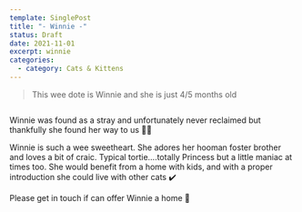 ```yaml
---
template: SinglePost
title: "- Winnie -"
status: Draft
date: 2021-11-01
excerpt: winnie
categories:
  - category: Cats & Kittens
---
```

> This wee dote is Winnie and she is just 4/5 months old 

![]()

Winnie was found as a stray and unfortunately never reclaimed but thankfully she found her way to us 🙏🏻

Winnie is such a wee sweetheart. She adores her hooman foster brother and loves a bit of craic. Typical tortie….totally Princess but a little maniac at times too. She would benefit from a home with kids, and with a proper introduction she could live with other cats ✔️

Please get in touch if can offer Winnie a home 🏡